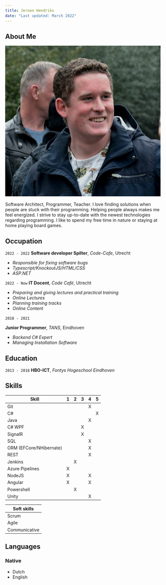 ```yaml
---
title: Jeroen Hendriks
date: "Last updated: March 2022"
---
```

## About Me

<img class="profile-picture" src="profile.jpeg">

Software Architect, Programmer, Teacher. I love finding solutions when people are stuck with their programming. Helping people always makes me feel energized. I strive to stay up-to-date with the newest technologies regarding programming. I like to spend my free time in nature or staying at home playing board games.

## Occupation
`2022 - 2022`
**Software developer Spilter**, *Code-Cafe*, Utrecht

- *Responsible for fixing software bugs*
- *Typescript/KnockoutJS/HTML/CSS*
- *ASP.NET*

`2022 - Now`
**IT Docent**, *Code Café*, Utrecht

- *Preparing and giving lectures and practical training*
- *Online Lectures*
- *Planning training tracks*
- *Online Content*

`2018 - 2021`

**Junior Programmer**, *TANS*, Eindhoven

- *Backend C# Expert*
- *Managing Installation Software*

## Education
`2013 - 2018`
**HBO-ICT**, *Fontys Hogeschool Eindhoven*

## Skills
| **Skill**                 | 1 | 2 | 3 | 4 | 5 | 
| ------------------------- | - | - | - | - | - | 
| Git                       |   |   |   | X |   | 
| C#                        |   |   |   |   | X |
| Java                      |   |   |   | X |   |
| C# WPF                    |   |   | X |   |   |
| SignalR                   |   |   | X |   |   |
| SQL                       |   |   |   | X |   |
| ORM (EFCore/NHibernate)   |   |   |   | X |   |
| REST                      |   |   |   | X |   |
| Jenkins                   |   | X |   |   |   |
| Azure Pipelines           | X |   |   |   |   |
| NodeJS                    | X |   |   | X |   |
| Angular                   | X |   |   | X |   |
| Powershell                |   | X |   |   |   |
| Unity                     |   |   |   | X |   |


| **Soft skills**   | 
| ----------------- | 
| Scrum             | 
| Agile             | 
| Communicative     |  


## Languages
### Native
- Dutch
- English
